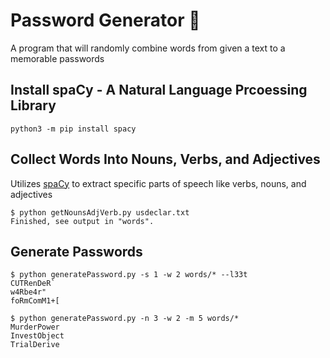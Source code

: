 # Password Generator :key:

A program that will randomly combine words from given a text to a memorable passwords

## Install spaCy - A Natural Language Prcoessing Library
```
python3 -m pip install spacy
```

## Collect Words Into Nouns, Verbs, and Adjectives
Utilizes [spaCy](https://spacy.io/) to extract specific parts of speech like verbs, nouns, and adjectives 
```
$ python getNounsAdjVerb.py usdeclar.txt
Finished, see output in "words".
```

## Generate Passwords
```
$ python generatePassword.py -s 1 -w 2 words/* --l33t
CUTRenDeR`
w4Rbe4r"
foRmComM1+[
```
```
$ python generatePassword.py -n 3 -w 2 -m 5 words/*
MurderPower
InvestObject
TrialDerive
```

